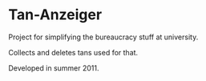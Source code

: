 Tan-Anzeiger
============

Project for simplifying the bureaucracy stuff at university.

Collects and deletes tans used for that.

Developed in summer 2011.

